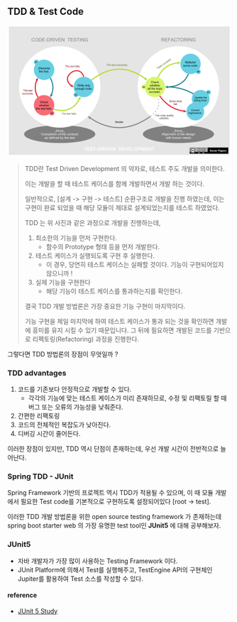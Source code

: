 ## TDD & Test Code

![tdd-ifecycle](./img/TDD/tdd-ifecycle.png)

> TDD란 Test Driven Development 의 약자로, 테스트 주도 개발을 의미한다.
>
> 이는 개발을 할 때 테스트 케이스를 함께 개발하면서 개발 하는 것이다.
>
> 일반적으로, [설계 -> 구현 -> 테스트] 순환구조로 개발을 진행 하였는데, 이는 구현이 완료 되었을 때 해당 모듈이 제대로 설계되었는지를 테스트 하였었다.
>
> TDD 는 위 사진과 같은 과정으로 개발을 진행하는데,
>
> 1. 최소한의 기능을 먼저 구현한다.
>    - 함수의 Prototype 형태 등을 먼저 개발한다.
> 2. 테스트 케이스가 실행되도록 구현 후 실행한다.
>    - 이 경우, 당연히 테스트 케이스는 실패할 것이다. 기능이 구현되어있지 않으니까 !
> 3. 실제 기능을 구현한다
>    - 해당 기능이 테스트 케이스를 통과하는지를 확인한다.
>
> 결국 TDD 개발 방법론은 가장 중요한 기능 구현이 마지막이다.
>
> 기능 구현을 제일 마지막에 하여 테스트 케이스가 통과 되는 것을 확인하면 개발에 흥미를 유지 시킬 수 있기 때문입니다. 그 뒤에 필요하면 개발된 코드를 기반으로 리펙토링(Refactoring) 과정을 진행한다.



그렇다면 TDD 방법론의 장점이 무엇일까 ?

### TDD advantages

1. 코드를 기존보다 안정적으로 개발할 수 있다.
   - 각각의 기능에 맞는 테스트 케이스가 미리 존재하므로, 수정 및 리팩토릴 할 때 버그 또는 오류의 가능성을 낮춰준다.
2. 간편한 리팩토링
3. 코드의 전체적인 복잡도가 낮아진다.
4. 디버깅 시간이 줄어든다.



이러한 장점이 있지만, TDD 역시 단점이 존재하는데, 우선 개발 시간이 전반적으로 늘어난다.



### Spring TDD - JUnit

Spring Framework 기반의 프로젝트 역시 TDD가 적용될 수 있으며, 이 때 모듈 개발에서 필요한 Test code를 기본적으로 구현하도록 설정되어있다 [root -> test].

이러한 TDD 개발 방법론을 위한 open source testing framework 가 존재하는데 spring boot starter web 의 가장 유명한 test tool인 **JUnit5** 에 대해 공부해보자.



### JUnit5

- 자바 개발자가 가장 많이 사용하는 Testing Framework 이다.
- JUnit Platform에 의해서 Test를 실행해주고, TestEngine API의 구현체인 Jupiter를 활용하여 Test 소스를 작성할 수 있다.

#### reference

- [JUnit 5 Study](https://gmlwjd9405.github.io/2019/11/26/junit5-guide-basic.html)



